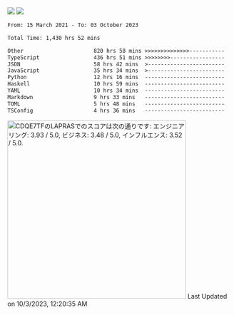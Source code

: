 <div>
  <img src="https://github-readme-stats.vercel.app/api?username=naporin0624&count_private=true&show_icons=true" />
  <img src="https://github-readme-stats.vercel.app/api/top-langs/?username=naporin0624&layout=compact&hide=css" />
  <!--START_SECTION:waka-->

```txt
From: 15 March 2021 - To: 03 October 2023

Total Time: 1,430 hrs 52 mins

Other                      820 hrs 58 mins >>>>>>>>>>>>>>-----------   57.38 %
TypeScript                 436 hrs 51 mins >>>>>>>>-----------------   30.53 %
JSON                       58 hrs 42 mins  >------------------------   04.10 %
JavaScript                 35 hrs 34 mins  >------------------------   02.49 %
Python                     12 hrs 16 mins  -------------------------   00.86 %
Haskell                    10 hrs 59 mins  -------------------------   00.77 %
YAML                       10 hrs 34 mins  -------------------------   00.74 %
Markdown                   9 hrs 33 mins   -------------------------   00.67 %
TOML                       5 hrs 48 mins   -------------------------   00.41 %
TSConfig                   4 hrs 36 mins   -------------------------   00.32 %
```

<!--END_SECTION:waka-->
  
  <!--START_SECTION:lapras-card-->
<p ><a href="https://lapras.com/public/CDQE7TF" target="_blank" rel="noopener noreferrer"><img alt="CDQE7TFのLAPRASでのスコアは次の通りです: エンジニアリング: 3.93 / 5.0, ビジネス: 3.48 / 5.0, インフルエンス: 3.52 / 5.0." src="https://lapras-card-generator.vercel.app/api/svg?e=3.93&b=3.48&i=3.52&b1=%23232323&b2=%236d6d6d&i1=%23212121&i2=%23818181&l=ja" width="400" ></a>  
Last Updated on 10/3/2023, 12:20:35 AM</p>
<!--END_SECTION:lapras-card-->
</div>

